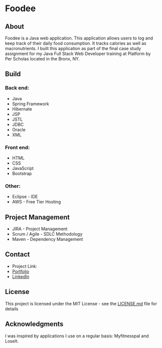 # Foodee
## About
Foodee is a Java web application. This application allows users to log and keep track of their daily food consumption. It tracks calories as well as macronutrients. I built this application as part of the final case study assignment for my Java Full Stack Web Developer training at Platform by Per Scholas located in the Bronx, NY. 

## Build
### Back end: 
* Java 
* Spring Framework
* Hibernate
* JSP 
* JSTL
* JDBC
* Oracle
* XML

### Front end: 
* HTML
* CSS
* JavaScript
* Bootstrap

### Other: 
* Eclipse - IDE 
* AWS - Free Tier Hosting

## Project Management
* JIRA - Project Management
* Scrum / Agile - SDLC Methodology
* Maven - Dependency Management

## Contact
* Project Link: 
* [Portfolio](http://www.christophermedrano.me/)
* [LinkedIn](https://www.linkedin.com/in/christophermedrano/)

## License
This project is licensed under the MIT License - see the [LICENSE.md](LICENSE.md) file for details

## Acknowledgments
I was inspired by applications I use on a regular basis: Myfitnesspal and LoseIt.

